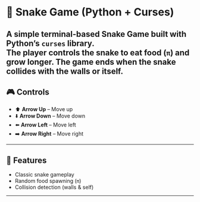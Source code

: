 # 🐍 Snake Game (Python + Curses)

A simple terminal-based **Snake Game** built with Python’s `curses` library.  
The player controls the snake to eat food (`π`) and grow longer. The game ends when the snake collides with the walls or itself.
---

## 🎮 Controls

* ⬆️ **Arrow Up** – Move up  
* ⬇️ **Arrow Down** – Move down  
* ⬅️ **Arrow Left** – Move left  
* ➡️ **Arrow Right** – Move right  

---

## 📌 Features

* Classic snake gameplay  
* Random food spawning (`π`)  
* Collision detection (walls & self)  

---

